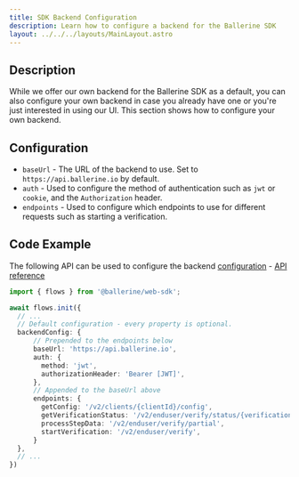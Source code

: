 ```yaml
---
title: SDK Backend Configuration
description: Learn how to configure a backend for the Ballerine SDK
layout: ../../../layouts/MainLayout.astro
---
```


## Description

While we offer our own backend for the Ballerine SDK as a default, you can also configure your own backend in case you already have one or you're just interested in using our UI. This section shows how to configure your own backend.

## Configuration

- `baseUrl` - The URL of the backend to use. Set to `https://api.ballerine.io` by default.
- `auth` - Used to configure the method of authentication such as `jwt` or `cookie`, and the `Authorization` header.
- `endpoints` - Used to configure which endpoints to use for different requests such as starting a verification.

## Code Example

The following API can be used to configure the backend [configuration](#configuration) - [API reference](/en/api/sdk/flows-backend-config)

```typescript
import { flows } from '@ballerine/web-sdk';

await flows.init({
  // ...
  // Default configuration - every property is optional.
  backendConfig: {
      // Prepended to the endpoints below
      baseUrl: 'https://api.ballerine.io',
      auth: {
        method: 'jwt',
        authorizationHeader: 'Bearer [JWT]',
      },
      // Appended to the baseUrl above
      endpoints: {
        getConfig: '/v2/clients/{clientId}/config',
        getVerificationStatus: '/v2/enduser/verify/status/{verificationId}',
        processStepData: '/v2/enduser/verify/partial',
        startVerification: '/v2/enduser/verify',
      }
  },
  // ...
})
```
